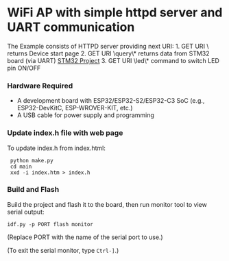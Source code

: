 # WiFi AP with simple httpd server and UART communication

The Example consists of HTTPD server providing next URI:
    1. GET URI \ returns Device start page
    2. GET URI \query\\* returns data from STM32 board (via UART) [STM32 Project](https://github.com/oktilon/stm-den)
    3. GET URI \led\\* command to switch LED pin ON/OFF

### Hardware Required

* A development board with ESP32/ESP32-S2/ESP32-C3 SoC (e.g., ESP32-DevKitC, ESP-WROVER-KIT, etc.)
* A USB cable for power supply and programming

### Update index.h file with web page

To update index.h from index.html:
```
 python make.py
 cd main
 xxd -i index.htm > index.h
 ```

### Build and Flash

Build the project and flash it to the board, then run monitor tool to view serial output:

```
idf.py -p PORT flash monitor
```

(Replace PORT with the name of the serial port to use.)

(To exit the serial monitor, type ``Ctrl-]``.)